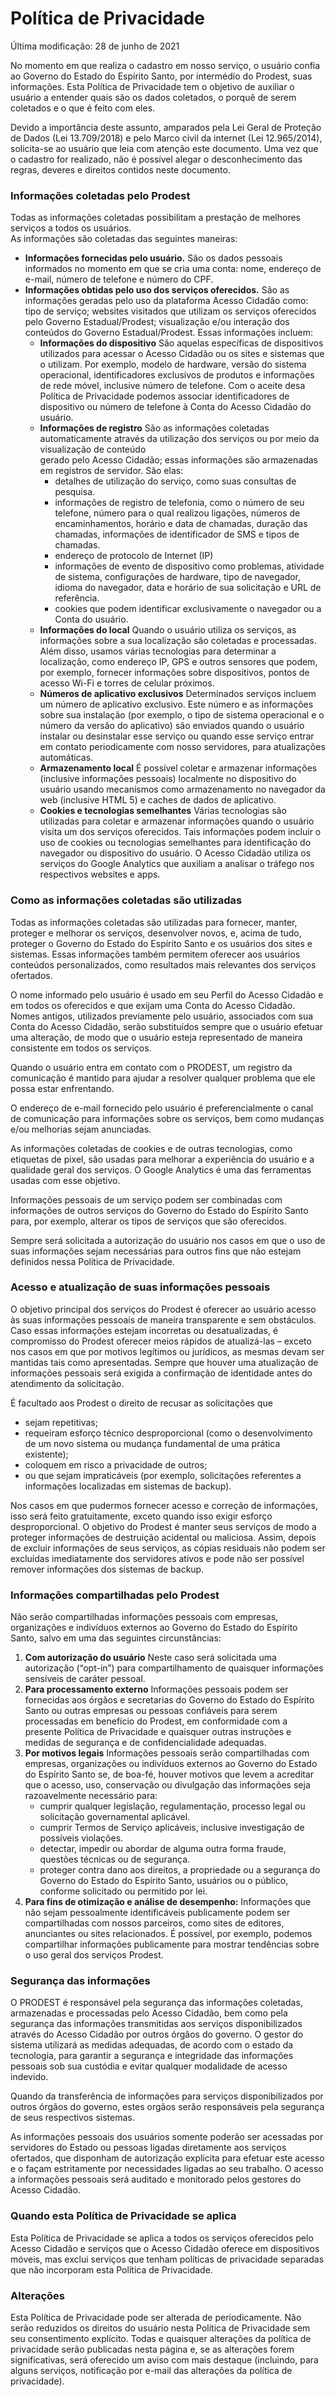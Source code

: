 # Política de Privacidade

Última modificação: 28 de junho de 2021  

No momento em que realiza o cadastro em nosso serviço, o usuário confia ao Governo do Estado do Espírito Santo, por intermédio do Prodest, suas informações. 
Esta Política de Privacidade tem o objetivo de auxiliar o usuário a entender quais são os dados coletados, o porquê de serem coletados e o que é feito com eles.  

Devido a importância deste assunto, amparados pela Lei Geral de Proteção de Dados (Lei 13.709/2018) e pelo Marco civil da internet (Lei 12.965/2014), 
solicita-se ao usuário que leia com atenção este documento. Uma vez que o cadastro for realizado, não é possível alegar o desconhecimento das regras, 
deveres e direitos contidos neste documento.  


### Informações coletadas pelo Prodest

Todas as informações coletadas possibilitam a prestação de melhores serviços a todos os usuários.  
As informações são coletadas das seguintes maneiras:

- **Informações fornecidas pelo usuário.** São os dados pessoais informados no momento em que se cria uma conta: nome, endereço de e-mail, número de telefone e número do CPF. 
- **Informações obtidas pelo uso dos serviços oferecidos.** São as informações geradas pelo uso da plataforma Acesso Cidadão como: tipo de serviço; websites visitados que 
	utilizam os serviços oferecidos pelo Governo Estadual/Prodest; visualização e/ou interação dos conteúdos do Governo Estadual/Prodest. Essas informações incluem:
	- **Informações do dispositivo** São aquelas específicas de dispositivos utilizados para acessar o Acesso Cidadão ou os sites e sistemas que o utilizam. 
		Por exemplo, modelo de hardware, versão do sistema operacional, identificadores exclusivos de produtos e informações de rede móvel, inclusive número de telefone. 
		Com o aceite desa Política de Privacidade podemos associar identificadores de dispositivo ou número de telefone à Conta do Acesso Cidadão do usuário.
	- **Informações de registro** São as informações coletadas automaticamente através da utilização dos serviços ou por meio da visualização de conteúdo 	
		gerado pelo Acesso Cidadão; essas informações são armazenadas em registros de servidor. São elas:		
		- detalhes de utilização do serviço, como suas consultas de pesquisa.		
		- informações de registro de telefonia, como o número de seu telefone, número para o qual realizou ligações, números de encaminhamentos, horário e data de chamadas, 
			duração das chamadas, informações de identificador de SMS e tipos de chamadas.		
		- endereço de protocolo de Internet (IP)		
		- informações de evento de dispositivo como problemas, atividade de sistema, configurações de hardware, tipo de navegador, idioma do navegador, data e horário de sua 
			solicitação e URL de referência.		
		- cookies que podem identificar exclusivamente o navegador ou a Conta do usuário.
	- **Informações do local** Quando o usuário utiliza os serviços, as informações sobre a sua localização são coletadas e processadas. 
		Além disso, usamos várias tecnologias para determinar a localização, como endereço IP, GPS e outros sensores que podem, por exemplo, fornecer 
		informações sobre dispositivos, pontos de acesso Wi-Fi e torres de celular próximos.
	- **Números de aplicativo exclusivos** Determinados serviços incluem um número de aplicativo exclusivo. Este número e as informações sobre sua instalação 
		(por exemplo, o tipo de sistema operacional e o número da versão do aplicativo) são enviados quando o usuário instalar ou desinstalar esse serviço ou 
		quando esse serviço entrar em contato periodicamente com nosso servidores, para atualizações automáticas.
	- **Armazenamento local** É possível coletar e armazenar informações (inclusive informações pessoais) localmente no dispositivo do usuário usando mecanismos 
		como armazenamento no navegador da web (inclusive HTML 5) e caches de dados de aplicativo.
	- **Cookies e tecnologias semelhantes** Várias tecnologias são utilizadas para coletar e armazenar informações quando o usuário visita um dos serviços oferecidos. 
		Tais informações podem incluir o uso de cookies ou tecnologias semelhantes para identificação do navegador ou dispositivo do usuário. 
		O Acesso Cidadão utiliza os serviços do Google Analytics que auxiliam a analisar o tráfego nos respectivos websites e apps.  


### Como as informações coletadas são utilizadas

Todas as informações coletadas são utilizadas para fornecer, manter, proteger e melhorar os serviços, desenvolver novos, e, acima de tudo, proteger o Governo do Estado do 
Espírito Santo e os usuários dos sites e sistemas. Essas informações também permitem oferecer aos usuários conteúdos personalizados, como resultados mais relevantes dos 
serviços ofertados.  

O nome informado pelo usuário é usado em seu Perfil do Acesso Cidadão e em todos os oferecidos e que exijam uma Conta do Acesso Cidadão. Nomes antigos, utilizados 
previamente pelo usuário, associados com sua Conta do Acesso Cidadão, serão substituídos sempre que o usuário efetuar uma alteração, de modo que o usuário esteja 
representado de maneira consistente em todos os serviços.  

Quando o usuário entra em contato com o PRODEST, um registro da comunicação é mantido para ajudar a resolver qualquer problema que ele possa estar enfrentando.  

O endereço de e-mail fornecido pelo usuário é preferencialmente o canal de comunicação para informações sobre os serviços, bem como mudanças e/ou melhorias sejam anunciadas.  

As informações coletadas de cookies e de outras tecnologias, como etiquetas de pixel, são usadas para melhorar a experiência do usuário e a qualidade geral dos serviços.
O Google Analytics é uma das ferramentas usadas com esse objetivo.  

Informações pessoais de um serviço podem ser combinadas com informações de outros serviços do Governo do Estado do Espírito Santo para, por exemplo, 
alterar os tipos de serviços que são oferecidos.  

Sempre será solicitada a autorização do usuário nos casos em que o uso de suas informações sejam necessárias para outros fins que não estejam definidos 
nessa Política de Privacidade.  


### Acesso e atualização de suas informações pessoais

O objetivo principal dos serviços do Prodest é oferecer ao usuário acesso às suas informações pessoais de maneira transparente e sem obstáculos. 
Caso essas informações estejam incorretas ou desatualizadas, é compromisso do Prodest oferecer meios rápidos de atualizá-las – 
exceto nos casos em que por motivos legítimos ou jurídicos, as mesmas devam ser mantidas tais como apresentadas. Sempre que houver uma 
atualização de informações pessoais será exigida a confirmação de identidade antes do atendimento da solicitação.  

É facultado aos Prodest o direito de recusar as solicitações que 
- sejam repetitivas; 
- requeiram esforço técnico desproporcional (como o desenvolvimento de um novo sistema ou mudança fundamental de uma prática existente); 
- coloquem em risco a privacidade de outros;
- ou que sejam impraticáveis (por exemplo, solicitações referentes a informações localizadas em sistemas de backup).  

Nos casos em que pudermos fornecer acesso e correção de informações, isso será feito gratuitamente, exceto quando isso exigir esforço desproporcional. 
O objetivo do Prodest é manter seus serviços de modo a proteger informações de destruição acidental ou maliciosa. Assim, depois de excluir informações 
de seus serviços, as cópias residuais não podem ser excluídas imediatamente dos servidores ativos e pode não ser possível remover informações dos sistemas de backup.  


### Informações compartilhadas pelo Prodest

Não serão compartilhadas informações pessoais com empresas, organizações e indivíduos externos ao Governo do Estado do Espírito Santo, 
salvo em uma das seguintes circunstâncias:

1. **Com autorização do usuário** Neste caso será solicitada uma autorização (“opt-in”) para compartilhamento de quaisquer informações sensíveis de caráter pessoal.
2. **Para processamento externo** Informações pessoais podem ser fornecidas aos órgãos e secretarias do Governo do Estado do Espírito Santo ou outras empresas ou 
	pessoas confiáveis para serem processadas em benefício do Prodest, em conformidade com a presente Política de Privacidade e quaisquer outras instruções e 
	medidas de segurança e de confidencialidade adequadas.
3. **Por motivos legais** Informações pessoais serão compartilhadas com empresas, organizações ou indivíduos externos ao Governo do Estado do Espírito Santo se, 
	de boa-fé, houver motivos que levem a acreditar que o acesso, uso, conservação ou divulgação das informações seja razoavelmente necessário para:
	- cumprir qualquer legislação, regulamentação, processo legal ou solicitação governamental aplicável.
	- cumprir Termos de Serviço aplicáveis, inclusive investigação de possíveis violações.
	- detectar, impedir ou abordar de alguma outra forma fraude, questões técnicas ou de segurança.
	- proteger contra dano aos direitos, a propriedade ou a segurança do Governo do Estado do Espírito Santo, usuários ou o público, conforme solicitado ou permitido por lei.
4. **Para fins de otimização e análise de desempenho:** Informações que não sejam pessoalmente identificáveis publicamente podem ser compartilhadas com nossos parceiros, 
	como sites de editores, anunciantes ou sites relacionados. É possível, por exemplo, podemos compartilhar informações publicamente para mostrar tendências 
	sobre o uso geral dos serviços Prodest.  


### Segurança das informações

O PRODEST é responsável pela segurança das informações coletadas, armazenadas e processadas pelo Acesso Cidadão, bem como pela segurança das informações transmitidas 
aos serviços disponibilizados através do Acesso Cidadão por outros órgãos do governo. O gestor do sistema utilizará as medidas adequadas, de acordo com o estado da 
tecnologia, para garantir a segurança e integridade das informações pessoais sob sua custódia e evitar qualquer modalidade de acesso indevido.  

Quando da transferência de informações para serviços disponibilizados por outros órgãos do governo, estes orgãos serão responsáveis pela segurança de seus respectivos sistemas.  

As informações pessoais dos usuários somente poderão ser acessadas por servidores do Estado ou pessoas ligadas diretamente aos serviços ofertados, que disponham de 
autorização explícita para efetuar este acesso e o façam estritamente por necessidades ligadas ao seu trabalho. O acesso a informações pessoais será auditado e 
monitorado pelos gestores do Acesso Cidadão.  


### Quando esta Política de Privacidade se aplica

Esta Política de Privacidade se aplica a todos os serviços oferecidos pelo Acesso Cidadão e serviços que o Acesso Cidadão oferece em dispositivos móveis, mas exclui 
serviços que tenham políticas de privacidade separadas que não incorporam esta Política de Privacidade.  


### Alterações

Esta Política de Privacidade pode ser alterada de periodicamente. Não serão reduzidos os direitos do usuário nesta Política de Privacidade sem seu consentimento 
explícito. Todas e quaisquer alterações da política de privacidade serão publicadas nesta página e, se as alterações forem significativas, será oferecido um aviso 
com mais destaque (incluindo, para alguns serviços, notificação por e-mail das alterações da política de privacidade).